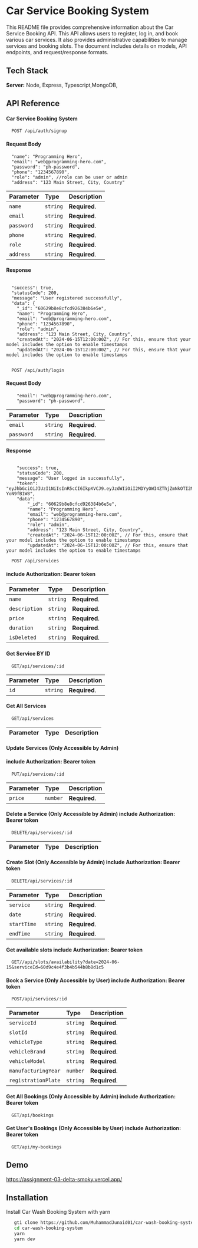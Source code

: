 # Car Service Booking System

This README file provides comprehensive information about the Car Service Booking API. This API allows users to register, log in, and book various car services. It also provides administrative capabilities to manage services and booking slots. The document includes details on models, API endpoints, and request/response formats.

## Tech Stack

**Server:** Node, Express, Typescript,MongoDB,

## API Reference

#### Car Service Booking System

```http
  POST /api/auth/signup
```

#### Request Body

```
  "name": "Programming Hero",
  "email": "web@programming-hero.com",
  "password": "ph-password",
  "phone": "1234567890",
  "role": "admin", //role can be user or admin
  "address": "123 Main Street, City, Country"

```

| Parameter  | Type     | Description   |
| :--------- | :------- | :------------ |
| `name`     | `string` | **Required**. |
| `email`    | `string` | **Required**. |
| `password` | `string` | **Required**. |
| `phone`    | `string` | **Required**. |
| `role`     | `string` | **Required**. |
| `address`  | `string` | **Required**. |

#### Response

```

  "success": true,
  "statusCode": 200,
  "message": "User registered successfully",
  "data": {
    "_id": "60629b8e8cfcd926384b6e5e",
    "name": "Programming Hero",
    "email": "web@programming-hero.com",
    "phone": "1234567890",
    "role": "admin",
    "address": "123 Main Street, City, Country",
    "createdAt": "2024-06-15T12:00:00Z", // For this, ensure that your model includes the option to enable timestamps
    "updatedAt": "2024-06-15T12:00:00Z", // For this, ensure that your model includes the option to enable timestamps


```

```http
  POST /api/auth/login
```

#### Request Body

```
    "email": "web@programming-hero.com",
    "password": "ph-password",

```

| Parameter  | Type     | Description   |
| :--------- | :------- | :------------ |
| `email`    | `string` | **Required**. |
| `password` | `string` | **Required**. |

#### Response

```

    "success": true,
    "statusCode": 200,
    "message": "User logged in successfully",
    "token": "eyJhbGciOiJIUzI1NiIsInR5cCI6IkpXVCJ9.eyJzdWIiOiI2MDYyOWI4ZThjZmNkOTI2Mzg0YjZlNWUiLCJuYW1lIjoiUHJvZ3JhbW1pbmcgSGVyb3MiLCJlbWFpbCI6IndlYkBwcm9ncmFtbWluZy1oZXJvLmNvbSIsInBob25lIjoiMTIzNDU2Nzg5MCIsInJvbGUiOiJhZG1pbiIsImFkZHJlc3MiOiIxMjMgTWFpbiBTdHJlZXQsIENpdHksIENvdW50cnkiLCJpYXQiOjE2MjQ1MTY2MTksImV4cCI6MTYyNDUyMDYxOX0.kWrEphO6lE9P5tvzrNBwx0sNogNuXpdyG-YoN9fB1W8",
    "data":
        "_id": "60629b8e8cfcd926384b6e5e",
        "name": "Programming Hero",
        "email": "web@programming-hero.com",
        "phone": "1234567890",
        "role": "admin",
        "address": "123 Main Street, City, Country",
        "createdAt": "2024-06-15T12:00:00Z", // For this, ensure that your model includes the option to enable timestamps
        "updatedAt": "2024-06-15T12:00:00Z", // For this, ensure that your model includes the option to enable timestamps

```

```http
  POST /api/services
```

#### include Authorization: Bearer token

| Parameter     | Type     | Description   |
| :------------ | :------- | :------------ |
| `name`        | `string` | **Required**. |
| `description` | `string` | **Required**. |
| `price`       | `string` | **Required**. |
| `duration`    | `string` | **Required**. |
| `isDeleted`   | `string` | **Required**. |

#### Get Service BY ID

```http
  GET/api/services/:id
```

| Parameter | Type     | Description   |
| :-------- | :------- | :------------ |
| `id`      | `string` | **Required**. |

#### Get All Services

```http
  GET/api/services
```

| Parameter | Type | Description |
| :-------- | :--- | :---------- |

#### Update Services (Only Accessible by Admin)

#### include Authorization: Bearer token

```http
  PUT/api/services/:id
```

| Parameter | Type     | Description   |
| :-------- | :------- | :------------ |
| `price`   | `number` | **Required**. |

#### Delete a Service (Only Accessible by Admin) include Authorization: Bearer token

```http
  DELETE/api/services/:id
```

| Parameter | Type | Description |
| :-------- | :--- | :---------- |

#### Create Slot (Only Accessible by Admin) include Authorization: Bearer token

```http
  DELETE/api/services/:id
```

| Parameter   | Type     | Description   |
| :---------- | :------- | :------------ |
| `service`   | `string` | **Required**. |
| `date`      | `string` | **Required**. |
| `startTime` | `string` | **Required**. |
| `endTime`   | `string` | **Required**. |

#### Get available slots include Authorization: Bearer token

```http
  GET//api/slots/availability?date=2024-06-15&serviceId=60d9c4e4f3b4b544b8b8d1c5
```

#### Book a Service (Only Accessible by User) include Authorization: Bearer token

```http
  POST/api/services/:id
```

| Parameter           | Type     | Description   |
| :------------------ | :------- | :------------ |
| `serviceId`         | `string` | **Required**. |
| `slotId`            | `string` | **Required**. |
| `vehicleType`       | `string` | **Required**. |
| `vehicleBrand`      | `string` | **Required**. |
| `vehicleModel`      | `string` | **Required**. |
| `manufacturingYear` | `number` | **Required**. |
| `registrationPlate` | `string` | **Required**. |

#### Get All Bookings (Only Accessible by Admin) include Authorization: Bearer token

```http
  GET/api/bookings
```

#### Get User's Bookings (Only Accessible by User) include Authorization: Bearer token

```http
  GET/api/my-bookings
```

## Demo

https://assignment-03-delta-smoky.vercel.app/

## Installation

Install Car Wash Booking System with yarn

```bash
   gti clone https://github.com/MuhammadJunaid01/car-wash-booking-system.git
   cd car-wash-booking-system
   yarn
   yarn dev
```
